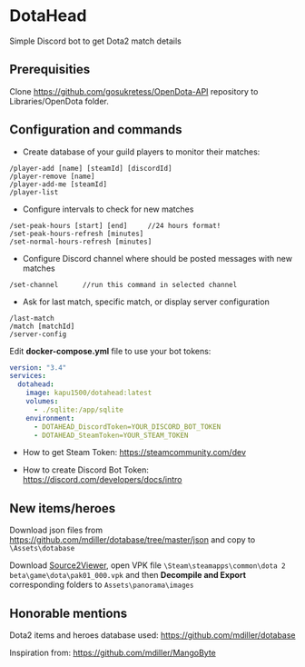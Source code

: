 # DotaHead

Simple Discord bot to get Dota2 match details

## Prerequisities

Clone https://github.com/gosukretess/OpenDota-API repository to Libraries/OpenDota folder.

## Configuration and commands

- Create database of your guild players to monitor their matches:

```
/player-add [name] [steamId] [discordId]
/player-remove [name]
/player-add-me [steamId]
/player-list
```

- Configure intervals to check for new matches

```
/set-peak-hours [start] [end]     //24 hours format!
/set-peak-hours-refresh [minutes]
/set-normal-hours-refresh [minutes]
```

- Configure Discord channel where should be posted messages with new matches

```
/set-channel      //run this command in selected channel
```

- Ask for last match, specific match, or display server configuration

```
/last-match
/match [matchId]
/server-config
```

Edit **docker-compose.yml** file to use your bot tokens:

```yaml
version: "3.4"
services:
  dotahead:
    image: kapu1500/dotahead:latest
    volumes:
      - ./sqlite:/app/sqlite
    environment:
      - DOTAHEAD_DiscordToken=YOUR_DISCORD_BOT_TOKEN
      - DOTAHEAD_SteamToken=YOUR_STEAM_TOKEN
```

- How to get Steam Token: https://steamcommunity.com/dev

- How to create Discord Bot Token: https://discord.com/developers/docs/intro

## New items/heroes
Download json files from https://github.com/mdiller/dotabase/tree/master/json and copy to `\Assets\dotabase`

Download [Source2Viewer](https://valveresourceformat.github.io), open VPK file `\Steam\steamapps\common\dota 2 beta\game\dota\pak01_000.vpk` and then **Decompile and Export** corresponding folders to `Assets\panorama\images`

## Honorable mentions

Dota2 items and heroes database used: https://github.com/mdiller/dotabase

Inspiration from: https://github.com/mdiller/MangoByte
